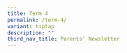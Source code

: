 ```yaml
---
title: Term 4
permalink: /term-4/
variant: tiptap
description: ""
third_nav_title: Parents' Newsletter
---
```

